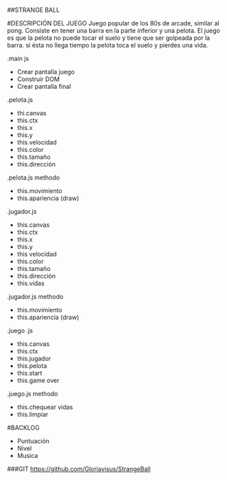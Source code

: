 ##STRANGE BALL

#DESCRIPCIÓN DEL JUEGO
Juego popular de los 80s de arcade, similar al pong.
Consiste en tener una barra en la parte inferior y una pelota. El juego es que la pelota no puede tocar el suelo y tiene que ser golpeada por la barra. si ésta no llega tiempo la pelota toca el suelo y pierdes una vida.

.main js
- Crear pantalla juego
- Construir DOM
- Crear pantalla final

.pelota.js
- thi.canvas
- this.ctx
- this.x
- this.y
- this.velocidad
- this.color
- this.tamaño
- this.dirección

 .pelota.js methodo
- this.movimiento
- this.apariencia (draw)

.jugador.js
- this.canvas
- this.ctx
- this.x
- this.y
- this velocidad
- this.color
- this.tamaño
- this.dirección
- this.vidas

.jugador.js methodo
- this.movimiento
- this.apariencia (draw)

.juego .js
- this.canvas
- this.ctx
- this.jugador
- this.pelota
- this.start
- this.game over

.juego.js methodo
- this.chequear vidas
- this.limpiar

#BACKLOG
- Puntuación
- Nivel
- Musica

###GIT
https://github.com/Gloriavisus/StrangeBall